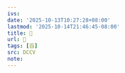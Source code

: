 ```yaml
---
ivs:
date: '2025-10-13T10:27:28+08:00'
lastmod: '2025-10-14T21:46:45-08:00'
title: 􁙎
url: 􁙎
tags: [舀]
src: DCCV
note:
---
```

